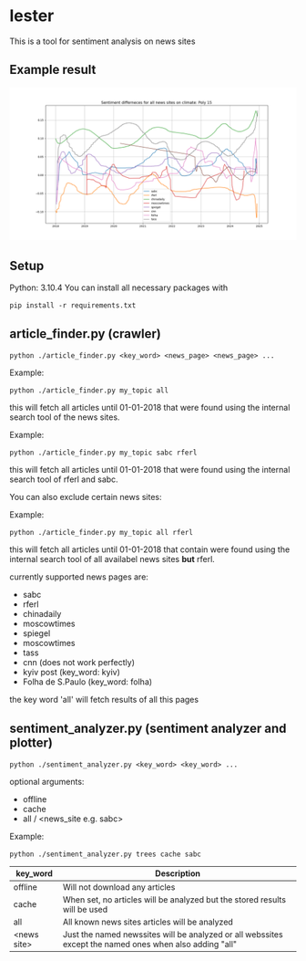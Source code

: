 # lester
This is a tool for sentiment analysis on news sites
## Example result
![image info](climate_overview.png)

## Setup
Python: 3.10.4
You can install all necessary packages with 
    
    pip install -r requirements.txt

## article_finder.py (crawler)
    python ./article_finder.py <key_word> <news_page> <news_page> ...

Example: 

    python ./article_finder.py my_topic all

this will fetch all articles until 01-01-2018 that were found using the internal search tool of the news sites.

Example: 

    python ./article_finder.py my_topic sabc rferl

this will fetch all articles until 01-01-2018 that were found using the internal search tool of rferl and sabc.

You can also exclude certain news sites:

Example: 

    python ./article_finder.py my_topic all rferl

this will fetch all articles until 01-01-2018 that contain were found using the internal search tool of all availabel news sites **but** rferl.


currently supported news pages are:

- sabc
- rferl
- chinadaily
- moscowtimes
- spiegel
- moscowtimes
- tass
- cnn (does not work perfectly)
- kyiv post (key_word: kyiv)
- Folha de S.Paulo (key_word: folha)
  
the key word 'all' will fetch results of all this pages

## sentiment_analyzer.py (sentiment analyzer and plotter)
    python ./sentiment_analyzer.py <key_word> <key_word> ...
    
optional arguments:

- offline
- cache
- all / \<news_site e.g. sabc\>

Example: 

    python ./sentiment_analyzer.py trees cache sabc

| key_word      | Description |
| ----------- | ----------- |
| offline      | Will not download any articles       |
| cache   | When set, no articles will be analyzed but the stored results will be used        |
| all   | All known news sites articles will be analyzed        |
| \<news site\>   | Just the named newssites will be analyzed or all webssites except the named ones when also adding "all"      |
